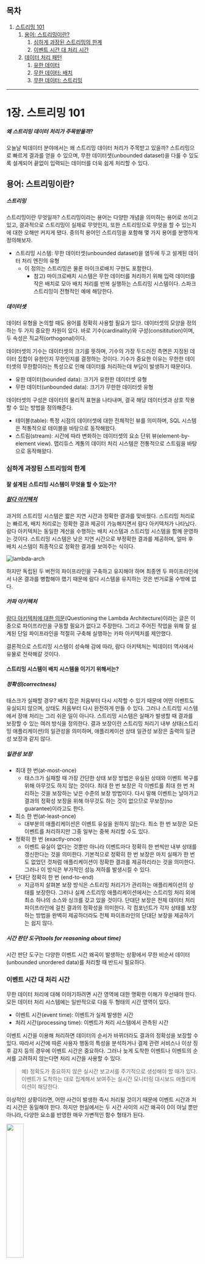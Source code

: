 ## 목차
1. [스트리밍 101](https://github.com/Hyunhoo-Kwon/streaming-system-study/blob/main/part1/1.%20Streaming%20101.md#1%EC%9E%A5-%EC%8A%A4%ED%8A%B8%EB%A6%AC%EB%B0%8D-101)
    1. [용어: 스트리밍이란?](https://github.com/Hyunhoo-Kwon/streaming-system-study/blob/main/part1/1.%20Streaming%20101.md#%EC%9A%A9%EC%96%B4-%EC%8A%A4%ED%8A%B8%EB%A6%AC%EB%B0%8D%EC%9D%B4%EB%9E%80)
        1. [심하게 과장된 스트리밍의 한계](https://github.com/Hyunhoo-Kwon/streaming-system-study/blob/main/part1/1.%20Streaming%20101.md#%EC%8B%AC%ED%95%98%EA%B2%8C-%EA%B3%BC%EC%9E%A5%EB%90%9C-%EC%8A%A4%ED%8A%B8%EB%A6%AC%EB%B0%8D%EC%9D%98-%ED%95%9C%EA%B3%84)
        2. [이벤트 시간 대 처리 시간](https://github.com/Hyunhoo-Kwon/streaming-system-study/blob/main/part1/1.%20Streaming%20101.md#%EC%9D%B4%EB%B2%A4%ED%8A%B8-%EC%8B%9C%EA%B0%84-%EB%8C%80-%EC%B2%98%EB%A6%AC-%EC%8B%9C%EA%B0%84)
    3. [데이터 처리 패턴](https://github.com/Hyunhoo-Kwon/streaming-system-study/blob/main/part1/1.%20Streaming%20101.md#%EB%8D%B0%EC%9D%B4%ED%84%B0-%EC%B2%98%EB%A6%AC-%ED%8C%A8%ED%84%B4)
        1. [유한 데이터](https://github.com/Hyunhoo-Kwon/streaming-system-study/blob/main/part1/1.%20Streaming%20101.md#%EC%9C%A0%ED%95%9C-%EB%8D%B0%EC%9D%B4%ED%84%B0)
        2. [무한 데이터: 배치](https://github.com/Hyunhoo-Kwon/streaming-system-study/blob/main/part1/1.%20Streaming%20101.md#%EB%AC%B4%ED%95%9C-%EB%8D%B0%EC%9D%B4%ED%84%B0-%EB%B0%B0%EC%B9%98)
        3. [무한 데이터: 스트리밍](https://github.com/Hyunhoo-Kwon/streaming-system-study/blob/main/part1/1.%20Streaming%20101.md#%EB%AC%B4%ED%95%9C-%EB%8D%B0%EC%9D%B4%ED%84%B0-%EC%8A%A4%ED%8A%B8%EB%A6%AC%EB%B0%8D)
---

# 1장. 스트리밍 101
##### 왜 스트리밍 데이터 처리가 주목받을까?
오늘날 빅데이터 분야에서는 왜 스트리밍 데이터 처리가 주목받고 있을까? 스트리밍으로 빠르게 결과를 얻을 수 있으며, 무한 데이터셋(unbounded dataset)을 다룰 수 있도록 설계되어 끝없이 입력되는 데이터를 더욱 쉽게 처리할 수 있다.

## 용어: 스트리밍이란?
##### 스트리밍
스트리밍이란 무엇일까? 스트리밍이라는 용어는 다양한 개념을 의미하는 용어로 쓰이고 있고, 결과적으로 스트리밍이 실제로 무엇인지, 또한 스트리밍으로 무엇을 할 수 있는지에 대한 오해만 커지게 됐다. 중의적 용어인 스트리밍을 포함해 몇 가지 용어를 분명하게 정의해보자.
- 스트리밍 시스템: 무한 데이터셋(unbounded dataset)을 염두에 두고 설계된 데이터 처리 엔진의 유형
    - 이 정의는 스트리밍은 물론 마이크로배치 구현도 포함한다.
        - 참고) 마이크로배치 시스템은 무한 데이터를 처리하기 위해 입력 데이터를 작은 배치로 모아 배치 처리를 반복 실행하는 스트리밍 시스템이다. 스파크 스트리밍이 전형적인 예에 해당한다.

##### 데이터셋
데이터 유형을 논의할 때도 용어를 정확히 사용할 필요가 있다. 데이터셋의 모양을 정의하는 두 가지 중요한 차원이 있다. 바로 기수(cardinality)와 구성(consititution)이며, 두 속성은 직교적(orthogonal)이다.

데이터셋의 기수는 데이터셋의 크기를 뜻하며, 기수의 가장 두드러진 측면은 지정된 데이터 집합이 유한인지 무한인지를 결정하는 것이다. 기수가 중요한 이유는 무한한 데이터셋의 무한함이라는 특성으로 인해 데이터를 처리하는데 부담이 발생하기 때문이다.
- 유한 데이터(bounded data): 크기가 유한한 데이터셋 유형
- 무한 데이터(unbounded data): 크기가 무한한 데이터셋 유형

데이터셋의 구성은 데이터의 물리적 표현을 나타내며, 결국 해당 데이터셋과 상호 작용할 수 있는 방법을 정의해준다.
- 테이블(table): 특정 시점의 데이터셋에 대한 전체적인 뷰를 의미하며, SQL 시스템은 적통적으로 테이블을 바탕으로 동작해왔다.
- 스트림(stream): 시간에 따라 변화하는 데이터셋의 요소 단위 뷰(element-by-element view). 맵리듀스 계통의 데이터 처리 시스템은 전통적으로 스트림을 바탕으로 동작해왔다.

### 심하게 과장된 스트리밍의 한계
#### 잘 설계된 스트리밍 시스템이 무엇을 할 수 있는가?
##### [람다 아키텍처](https://www.oreilly.com/library/view/stream-processing-with/9781491974285/ch01.html#fig-lambda-arch)
과거의 스트리밍 시스템은 짧은 지연 시간과 정확한 결과를 맞바꿨다. 스트리밍 처리로는 빠르게, 배치 처리로는 정확한 결과 제공이 가능해지면서 람다 아키텍처가 나타났다. 람다 아키텍처는 동일한 계산을 수행하는 배치 시스템과 스트리밍 시스템을 함께 운영하는 것이다. 스트리밍 시스템은 낮은 지연 시간으로 부정확한 결과를 제공하며, 얼마 후 배치 시스템이 최종적으로 정확한 결과를 보여주는 식이다.

![lambda-arch](https://www.oreilly.com/library/view/stream-processing-with/9781491974285/assets/spaf_0107.png)

하지만 독립된 두 버전의 파이프라인을 구축하고 유지해야 하며 최종엔 두 파이프라인에서 나온 결과를 병합해야 했기 때문에 람다 시스템을 유지하는 것은 번거로울 수밖에 없다.

##### 카파 아키텍처
[람다 아키텍처에 대한 의문](https://www.oreilly.com/radar/questioning-the-lambda-architecture/)(Questioning the Lambda Architecture)이라는 글은 이중으로 파이프라인을 구동할 필요가 없다고 주장한다. 그리고 주어진 작업을 위해 잘 설계된 단일 파이프라인을 적절히 구축해 실행하는 카파 아키텍처를 제안했다.

결론적으로 스트리밍 시스템이 성숙해 감에 따라, 람다 아키텍처는 빅데이터 역사에서 유물로 전락해갈 것이다.

#### 스트리밍 시스템이 배치 시스템을 이기기 위해서는?
##### 정확성(correctness)
태스크가 실패할 경우? 배치 잡은 처음부터 다시 시작할 수 있기 때문에 어떤 이벤트도 유실되지 않으며, 상태도 처음부터 다시 완전하게 만들 수 있다. 그러나 스트리밍 시스템에서 장애 처리는 그리 쉬운 일이 아니다. 스트리밍 시스템은 실패가 발생할 때 결과를 보장할 수 있는 여러 방식을 정의한다. 결과 보장이란 스트리밍 처리기 내부 상태(스트리밍 애플리케이션)의 일관성을 의미하며, 애플리케이션 상태 일관성 보장은 출력의 일관성 보장과 같지 않다.

##### 일관성 보장
- 최대 한 번(at-most-once)
    - 태스크가 실패할 때 가장 간단한 상태 보장 방법은 유실된 상태와 이벤트 복구를 위해 아무것도 하지 않는 것이다. 최대 한 번 보장은 각 이벤트를 최대 한 번 처리하는 것을 보장하는 낮은 수준의 보장 방법이다. 다시 말해 이벤트는 날아가고 결과의 정확성 보장을 위해 아무것도 하는 것이 없으므로 무보장(no guarantee)이라고도 한다.
- 최소 한 번(at-least-once)
    - 대부분의 애플리케이션은 이벤트 유실을 원하지 않는다. 최소 한 번 보장은 모든 이벤트를 처리하지만 그중 일부는 중복 처리할 수도 있다.
- 정확히 한 번 (exactly-once)
    - 이벤트 유실이 없다는 것뿐만 아니라 이벤트마다 정확히 한 번씩만 내부 상태를 갱신한다는 것을 의미한다. 기본적으로 정확히 한 번 보장은 마치 실패가 한 번도 없었던 것처럼 애플리케이션이 정확한 결과를 제공하리라는 것을 의미한다. 그러나 이 방식은 부가적인 성능 저하를 발생시킬 수 있다.
- 단대단 정확히 한 번 (end-to-end)
    - 지금까지 살펴본 보장 방식은 스트리밍 처리기가 관리하는 애플리케이션의 상태를 보장한다. 그러나 실제 스트리밍 애플리케이션에서는 스트리밍 처리 외에 최소 하나의 소스와 싱크를 갖고 있을 것이다. 단대단 보장은 전체 데이터 처리 파이프라인에 걸친 결과의 정확성을 의미한다. 각 컴포넌트가 각자 상태를 보장하는 방법을 완벽히 제공하더라도 전체 파이프라인의 단대단 보장을 제공하기는 쉽지 않다.

##### 시간 판단 도구(tools for reasoning about time)
시간 판단 도구는 다양한 이벤트 시간 왜곡이 발생하는 상황에서 무한 비순서 데이터(unbounded unordered data)를 처리할 때 반드시 필요하다.

### 이벤트 시간 대 처리 시간
무한 데이터 처리에 대해 이야기하려면 시간 영역에 대한 명확한 이해가 우선돼야 한다. 모든 데이터 처리 시스템에는 일반적으로 다음 두 형태의 시간 영역이 있다.
- 이벤트 시간(event time): 이벤트가 실제 발생한 시간
- 처리 시간(processing time): 이벤트가 처리 시스템에서 관측된 시간

이벤트 시간을 이용해 처리하면 데이터의 순서가 바뀌더라도 결과의 정확성을 보장할 수 있다. 따라서 시간에 따른 사용자 행동의 특성을 분석하거나 결제 관련 서비스나 이상 징후 감지 등의 경우에 이벤트 시간은 중요하다. 그러나 늦게 도착한 이벤트나 이벤트의 순서를 고려하지 않는다면 처리 시간을 사용할 수 있다.
> 예) 정확도가 중요하지 않은 실시간 보고서를 주기적으로 생성해야 할 때가 있다. 이벤트가 도착하는 대로 집계해서 보여주는 실시간 모니터링 대시보드 애플리케이션이 해당한다.

이상적인 상황이라면, 어떤 사건이 발생한 즉시 처리될 것이기 때문에 이벤트 시간과 처리 시간은 동일해야 한다. 하지만 현실에서는 두 시간 사이의 시간 왜곡이 0이 아닐 뿐만 아니라, 다양한 요소를 반영한 매우 가변적인 함수 형태가 된다.

<img src = "http://streamingbook.net/static/images/figures/stsy_0101.png" width="30%" height="30%">

무한 데이터셋의 무한함이라는 특성을 다루기 위해 인입되는 데이터를 윈도우(window)라는 단위로 잘라 다룰 수 있는 개념을 제공한다.
- 윈도우: 시간 경계를 기준으로 데이터셋을 유한한 크기의 조각으로 자르는 것

정확성과 이벤트 시간이 중요한 경우라면, 처리 시간으로 윈도우를 나누면 안 되며, 이벤트 시간으로 윈도우를 나눠야 한다. 지금까지 살펴본 이벤트 시간 윈도우에서 중요한 점 하나를 간과했다. 언제 이벤트 시간 윈도우의 완결 시점을 결정할 수 있을까? 다시 말해 어떤 시점 전에 발생한 모든 이벤트가 도착한 것을 확신하기까지 얼마나 많은 시간을 기다려야 할까? 현실적으로 명확히 결정하는 것은 불가능하다. (2장 워터마크에서 더 살펴보자)

## 데이터 처리 패턴
##### 일반적인 데이터 처리 패턴은?
배치와 스트리밍 두 형태의 엔진에서 유한/무한 두 처리 유형을 살펴보자 (마이크로배치 방식은 스트리밍으로 묶어서 다룬다).

### 유한 데이터
유한 데이터 처리는 간단한 개념이라 모든 이에게 친숙하다. 왼쪽 그림은 엔트로피(entropy)로 가득 한 시작 지점을 보여준다. 이 데이터셋을 맵리듀스 같은 데이터 처리 엔진을 통해 처리하고, 오른쪽 그림은 그 결과로 얻은 더 큰 가치를 지닌 새로운 구조화된 데이터셋을 보여준다.

<img src = "http://streamingbook.net/static/images/figures/stsy_0102.png" width="50%" height="50%">

### 무한 데이터: 배치
배치 시스템으로 무한 데이터셋을 처리하기 위해서는 무한 데이터를 배치 처리에 적합한 유한 데이터셋의 집합으로 분할하는 것이 중요하다.

##### 고정 윈도우
배치 엔진을 반복 실행해 무한 데이터셋을 처리하는 가장 일반적인 방법은 그림처럼 입력 데이터를 고정된 크기의 윈도우(fixed window, tumbling window)로 나눈 후 각 윈도우를 분리된 유한 데이터 소스인 것처럼 처리하는 것이다. 그러나 여전히 해결해야 하는 데이터 입력이 완결됐음을 알리는 완결성(completeness)의 문제가 남아 있다. 결국 모든 이벤트 수집을 확인할 때까지 처리를 지연하거나, 데이터가 늦게 도착하면 소속될 윈도우에 대해 전체 배치를 재실행하는 등의 방법으로 이런 문제의 영향을 완화한다.

<img src = "http://streamingbook.net/static/images/figures/stsy_0103.png" width="50%" height="50%">

##### 세션
배치 엔진을 사용해 무한 데이터를 세션(session)처럼 더 정교한 윈도우 전략으로 처리하고자 한다면 접근 방식을 더욱 상세하게 나눌 수 있다. 세션은 보통 세션의 활동 기간(activity)으로 정의되며, 일정 크기의 세션의 비활동 간격(inactivity gap)이 따라오면 끝나는 것으로 볼 수 있다. 일반적인 배치 엔진을 사용해 세션을 계산하면 그림처럼 여러 배치로 나뉘어진 세션이 나타날 수 있다. 이전 배치에 나온 세션을 묶어주기 위한 로직이 필요하지만 이는 복잡도가 증가한다. 따라서 고전적인 배치 엔진을 사용해 세션을 계산하는 것은 바람직하지 않다.

<img src = "http://streamingbook.net/static/images/figures/stsy_0104.png" width="50%" height="50%">

### 무한 데이터: 스트리밍
스트리밍 시스템은 무한 데이터 처리를 위해 제작됐다. 스트리밍 시스템이 다루는 데이터는 다음과 같은 특성을 갖는다.
- 무한 데이터
- 정렬되지 않은 데이터 소스: 이벤트 시간 기준으로 데이터의 순서가 뒤섞여 있어 이벤트 시간을 기준으로 처리하려면 파이프라인에서 시간 기반의 셔플을 수행해야 하는 데이터
- 이벤트 시간 왜곡: 다양한 형태의 이벤트 타임 왜곡이 발생해 상수 시간 범위 안에 주어진 이벤트 시간의 대부분의 데이터를 봤다고 확신할 수 없는 데이터

이와 같은 특성의 데이터를 다룰 때 취할 수 있는 몇 가지 접근법이 있다. 우리는 보통 이를 시간 무시(time-agnostic), 근사(approximation), 처리 시간 윈도우(processing time window), 이벤트 시간 윈도우(event time window)의 네 가지로 분류한다.

##### 시간 무시(time-agnostic)
시간 무시 처리는 시간이 본질적으로 무관한 경우, 즉 데이터 처리의 모든 결정을 데이터만 보면서 할 수 있을 때 사용한다. 이 경우 모든 결정은 데이터가 도착하면서 이뤄지기 때문에, 스트리밍 엔진은 기본적인 데이터 전달 목적으로만 사용된다.

시간 무시 처리의 구체적인 예
- 필터링(filtering): 시간 무시 처리의 가장 기본적인 형태는 필터링이다. 웹 트래픽 로그를 처리하면서 특정 도메인을 제외한 모든 트래픽을 필터링한다고 가정해보자. 이런 식의 작업은 항상 데이터의 단일 요소(예에서는 도메인)에만 의존하기 때문에 무한하고 정렬되지 않은 데이터 소스의 특징과 이벤트 시간 왜곡에 무관해진다.
    - <img src = "http://streamingbook.net/static/images/figures/stsy_0105.png" width="50%" height="50%">
- 내부 조인(inner join): 시간 무시 처리의 다른 예는 내부 조인으로, 2개의 무한 데이터 소스를 조인할 때 조인의 결과만 중요하다면 시간적인 요소를 고려할 필요가 없다. 한 소스로부터 값을 확인하고 이를 조인을 위해 버퍼링 해두며, 다른 소스로부터 두 번째 값이 도착한 후 조인 결과를 생성한다.
    - <img src = "http://streamingbook.net/static/images/figures/stsy_0106.png" width="50%" height="50%">
    - 참고) 처리 방법을 내부 조인에서 외부 조인으로 전환하면 데이터의 완결성 문제가 발생한다. 조인의 한 쪽을 본 후에, 다른 쪽이 도착할지 안 할지를 예측할 수 가없다. 결국 데이터의 완결을 결정 내리기 위한 타임아웃을 도입해야 하고, 이는 곧 시간적인 개념을 포함한다는 의미가 된다. 외부 조인은 [2장](https://github.com/Hyunhoo-Kwon/streaming-system-study/blob/main/part1/2.%20The%20What%2C%20Where%2C%20When%2C%20and%20How%20of%20Data%20Processing.md#%EC%98%88-2-6-%EC%8A%A4%ED%8A%B8%EB%A6%AC%EB%B0%8D-%EC%99%84%EA%B2%B0-%ED%8A%B8%EB%A6%AC%EA%B1%B0---%EC%9B%8C%ED%84%B0%EB%A7%88%ED%81%AC-%EC%99%84%EA%B2%B0%EC%84%B1-%ED%8A%B8%EB%A6%AC%EA%B1%B0)에서 살펴본다.

##### 근사 알고리즘(approximation algorithm)
[Top-N](https://pkghosh.wordpress.com/2014/09/10/realtime-trending-analysis-with-approximate-algorithms/), [K-means](https://databricks.com/blog/2015/01/28/introducing-streaming-k-means-in-spark-1-2.html) 등 근사 알고리즘은 무한 데이터를 입력으로 받아 얻고자 하는 결과와 비슷한 결과를 생성한다. 근사 알고리즘의 장점은 낮은 오버헤드를 갖고 무한 데이터를 고려해 설계됐다는 것이다. 단점은 알고리즘 종류가 많지 않고 알고리즘 자체가 복잡하며 근사적인 특성으로 인해 정확한 결과가 필요할 때는 유용성이 떨어질 수 있다.

<img src = "http://streamingbook.net/static/images/figures/stsy_0107.png" width="50%" height="50%">

#### 윈도우(window)
윈도우는 유한 또는 무한 데이터 소스를 가져와 처리를 위해 시간 경계를 따라 유한한 크기의 조각으로 자르는 개념이다. 그림은 세 가지 다른 윈도우 사용 형태를 보여준다. 모든 데이터에 같은 시점에 적용되는 정렬 윈도우(aligned window)와 데이터마다 다른 시점에 적용되는 비정렬 윈도우(unaligned window) 사이의 차이를 볼 수 있다.

<img src = "http://streamingbook.net/static/images/figures/stsy_0108.png" width="50%" height="50%">

- 고정 윈도우(fixed window), 일명 텀블링 윈도우(tumbling window)
    - 고정 윈도우는 시간을 고정된 크기의 길이로 자른다. 일반적으로 고정 윈도우로 자르는 과정은 정렬 윈도우의 형태를 갖으며, 경우에 따라서는 윈도우 구성이 완료되는 시점을 고르게 분산시키기 위해 데이터마다 시간이 어긋나도록 윈도우를 적용하여 비정렬 윈도우 형태를 갖는다.
- 슬라이딩 윈도우(sliding window), 일명 호핑 윈도우(hopping window)
    - 슬라이딩 윈도우는 일정한 길이와 일정한 주기로 정의된다. 이때 주기가 길이보다 작으면 윈도우 간에 겹치는 부분이 발생한다. 주기가 길이와 같으면 고정 윈도우가 되며, 주기가 윈도우보다 크다면 시간에 따라 데이터의 일정 부분을 샘플링하는 윈도우가 된다.
- 세션(session)
    - 동적 윈도우(dynamic window)의 한 예로 볼 수 있는 세션은 보통 세션의 비활동 간격으로 구분해 일련의 연속된 이벤트들을 묶ㅇ어서 윈도우를 구성한다. 세션은 보통 시간적으로 관련돼 있는 이벤트를 묶어서 시간에 따른 사용자의 행동을 분석하기 위해 사용한다. 세션이 흥미로운 이유는, 그 길이가 미리 정해질 수 없기 때문이다. 또한 데이터의 서로 다른 부분에 동일한 윈도우를 적용할 수 없기 때문에 비정렬 윈도우의 형태를 갖는다.

윈도우는 처리 시간과 이벤트 시간 영역에서 모두 사용 가능하므로, 각각을 자세히 살펴보며 차이를 확인하자.

##### 처리 시간 윈도우(processing time window)
처리 시간 윈도우를 구성할 때 시스템은 어느 정도의 처리 시간이 지날 때까지 들어오는 데이터를 버퍼링한다. 처리 시간 윈도우는 파이프라인에 도착하는 순서에 따라 데이터가 윈도우로 수집된다.
> 예를 들어 5분 길이의 고정 윈도우의 경우, 시스템은 5분 동안의 입력 데이터를 버퍼링하며, 그 후 5분 동안 관찰된 모든 데이터를 윈도우로 묶어 다음 처리를 위해 보낸다.

<img src = "http://streamingbook.net/static/images/figures/stsy_0109.png" width="50%" height="50%">

처리 시간 윈도우에는 다음 특성이 있다.
- 시간을 기준으로 데이터를 셔플링할 필요가 없기 때문에 구현이 간단하다.
- 윈도우가 완료되는 시점을 판단하기가 쉽다. 언제 특정 윈도우의 입력이 모두 도착하는지 알기 때문에 윈도우의 완료 시점이 명확하다. 이는 지연된 데이터를 다룰 필요가 없음을 의미한다.
- 데이터 소스가 관측되는 시점을 기준으로 정보를 추론하고자 하는 경우, 처리 시간 윈도우가 적합하다.
    - > 운영 중단을 감지하기 위한 목적으로 초당 요청 개수를 모니터링하는 경우라면 처리 시간 윈도우가 필요한 경우이다.

처리 시간 윈도우가 실제 이벤트가 발생한 순서를 제대로 반영해야 한다면, 데이터가 이벤트 시간 순서대로 들어와야 한다. 그러나 현실에서 이벤트 시간 순서가 보장돼 들어오는 데이터는 드물다. 이벤트 도착 순서를 엄격히 따라 이벤트 시간별로 데이터를 표시하기 위해서는 이벤트 시간 윈도우가 필요하다.

##### 이벤트 시간 윈도우(event time window)
이벤트 시간 윈도우는 이벤트가 실제 발생한 시간을 반영해 유한한 크기의 조각으로 데이터 소스를 관찰하고자 할 때 사용한다. 그림은 무한 데이터 소스를 한 시간 단위의 고정 윈도우로 처리하는 예를 보여준다. 검은색 화살표는 원래 속해야 하는 이벤트 시간 윈도우와 다른 처리 시간 윈도우에 도착한 데이터를 나타낸다. 이벤트 시간에 대한 정확성 제공은 이벤트 시간 윈도우를 사용할 때 좋은 점 중 하나다. 

<img src = "http://streamingbook.net/static/images/figures/stsy_0110.png" width="50%" height="50%">

무한 데이터 소스에 이벤트 시간 윈도우를 적용할 때의 또 다른 장점은, 세션 같은 동적인 크기의 윈도우를 만들 수 있어, 고정 윈도우에 걸쳐 있는 세션을 임의로 분할해야 하는 상황을 피할 수 있다.

<img src = "http://streamingbook.net/static/images/figures/stsy_0111.png" width="50%" height="50%">

이벤트 시간 윈도우는 실제 윈도우 자체의 길이보다 이를 수집해 구성하는 시간이 길어지는 경우가 많기 때문에 다음과 같은 단점을 갖는다.
- 버퍼링(buffering)
    - 윈도우의 수명이 길어짐에 따라 더 많은 데이터를 버퍼링할 필요가 생긴다.
- 완결성(completeness)
    - 주어진 윈도우에 대한 모든 데이터를 언제 다 볼 수 있는지(입력이 완료되었는지) 미리 알 수 없다면 윈도우의 결과가 언체 구체화될지 어떻게 알 수 있을까? 현실적으로 완벽히 알 방법이 없으며 휴리스틱으로 최대한 정확히 추정해야 하며, 워터마크를 사용해 데이터 입력의 완결 여부를 판단한다.

# Reference
- 람다 아키텍처: https://www.oreilly.com/library/view/stream-processing-with/9781491974285/ch01.html#fig-lambda-arch
- 람다 아키텍처에 대한 의문: https://www.oreilly.com/radar/questioning-the-lambda-architecture/
- 일관성 보장: 아파치 플링크로 하는 스트림 데이터 처리 (파비안 휴스케, 바실리키 칼라브리)

